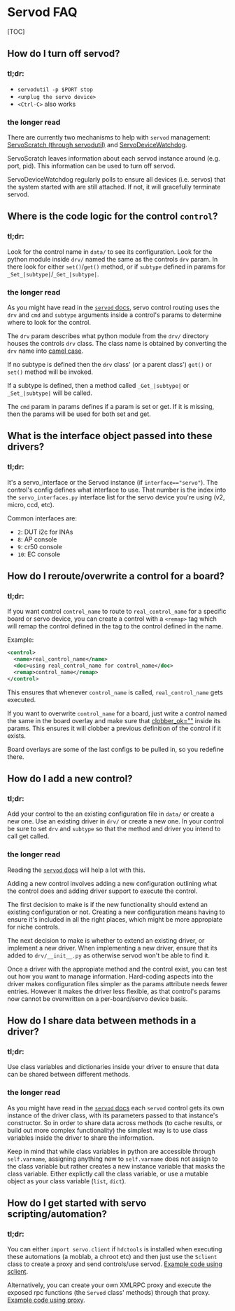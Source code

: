 # Servod FAQ

[TOC]

## How do I turn off servod?

### tl;dr:

*   `servodutil -p $PORT stop`
*   `<unplug the servo device>`
*   `<Ctrl-C>` also works

### the longer read

There are currently two mechanisms to help with `servod` management:
[ServoScratch (through servodutil)][5] and [ServoDeviceWatchdog][6].

ServoScratch leaves information about each servod instance around (e.g. port,
pid). This information can be used to turn off servod.

ServoDeviceWatchdog regularly polls to ensure all devices (i.e. servos) that the
system started with are still attached. If not, it will gracefully terminate
servod.

## Where is the code logic for the control `control`?

### tl;dr:

Look for the control name in `data/` to see its configuration. Look for the
python module inside `drv/` named the same as the controls `drv` param. In there
look for either `set()`/`get()` method, or if `subtype` defined in params for
`_Set_|subtype|`/`_Get_|subtype|`.

### the longer read

As you might have read in the [`servod` docs], servo control routing uses the
`drv` and `cmd` and `subtype` arguments inside a control's params to determine
where to look for the control.

The `drv` param describes what python module from the `drv/` directory houses
the controls `drv` class. The class name is obtained by converting the `drv`
name into [camel case][1].

If no subtype is defined then the `drv` class' (or a parent class') `get()` or
`set()` method will be invoked.

If a subtype is defined, then a method called `_Get_|subtype|` or
`_Set_|subtype|` will be called.

The `cmd` param in params defines if a param is set or get. If it is missing,
then the params will be used for both set and get.

## What is the interface object passed into these drivers?

### tl;dr:

It's a servo_interface or the Servod instance (if `interface=="servo"`). The
control's config defines what interface to use. That number is the index into
the `servo_interfaces.py` interface list for the servo device you're using (v2,
micro, ccd, etc).

Common interfaces are:

*   `2`: DUT i2c for INAs
*   `8`: AP console
*   `9`: cr50 console
*   `10`: EC console

## How do I reroute/overwrite a control for a board?

### tl;dr:

If you want control `control_name` to route to `real_control_name` for a
specific board or servo device, you can create a control with a `<remap>` tag
which will remap the control defined in the tag to the control defined in the
name.

Example:

```xml
<control>
  <name>real_control_name</name>
  <doc>using real_control_name for control_name</doc>
  <remap>control_name</remap>
</control>
```

This ensures that whenever `control_name` is called, `real_control_name` gets
executed.

If you want to overwrite `control_name` for a board, just write a control named
the same in the board overlay and make sure that [clobber_ok=""][4] inside its
params. This ensures it will clobber a previous definition of the control if it
exists.

Board overlays are some of the last configs to be pulled in, so you redefine
there.

## How do I add a new control?

### tl;dr:

Add your control to the an existing configuration file in `data/` or create a
new one. Use an existing driver in `drv/` or create a new one. In your control
be sure to set `drv` and `subtype` so that the method and driver you intend to
call get called.

### the longer read

Reading the [`servod` docs] will help a lot with this.

Adding a new control involves adding a new configuration outlining what the
control does and adding driver support to execute the control.

The first decision to make is if the new functionality should extend an existing
configuration or not. Creating a new configuration means having to ensure it's
included in all the right places, which might be more appropiate for niche
controls.

The next decision to make is whether to extend an existing driver, or implement
a new driver. When implementing a new driver, ensure that its added to
`drv/__init__.py` as otherwise servod won't be able to find it.

Once a driver with the appropiate method and the control exist, you can test out
how you want to manage information. Hard-coding aspects into the driver makes
configuration files simpler as the params attribute needs fewer entries. However
it makes the driver less flexible, as that control's params now cannot be
overwritten on a per-board/servo device basis.

## How do I share data between methods in a driver?

### tl;dr:

Use class variables and dictionaries inside your driver to ensure that data can
be shared between different methods.

### the longer read

As you might have read in the [`servod` docs] each `servod` control gets its own
instance of the driver class, with its parameters passed to that instance's
constructor. So in order to share data across methods (to cache results, or
build out more complex functionality) the simplest way is to use class variables
inside the driver to share the information.

Keep in mind that while class variables in python are accessible through
`self.varname`, assigning anything new to `self.varname` does not assign to the
class variable but rather creates a new instance variable that masks the class
variable. Either explictly call the class variable, or use a mutable object as
your class variable (`list`, `dict`).

## How do I get started with servo scripting/automation?

### tl;dr:

You can either `import servo.client` if `hdctools` is installed when executing
these automations (a moblab, a chroot etc) and then just use the `Sclient` class
to create a proxy and send controls/use servod. [Example code using sclient][2].

Alternatively, you can create your own XMLRPC proxy and execute the exposed rpc
functions (the `Servod` class' methods) through that proxy.
[Example code using proxy][3].

[1]: ../servo/servo_server.py#519
[2]: ../servo/dut_control.py#354
[3]: https://chromium.googlesource.com/chromiumos/third_party/autotest/+/master/server/hosts/servo_host.py#177
[4]: ../servo/system_config.py#134
[5]: ./servod.md#servod-util
[6]: ./servod.md#servo-device-watchdog
[`servod` docs]: ./servod.md
